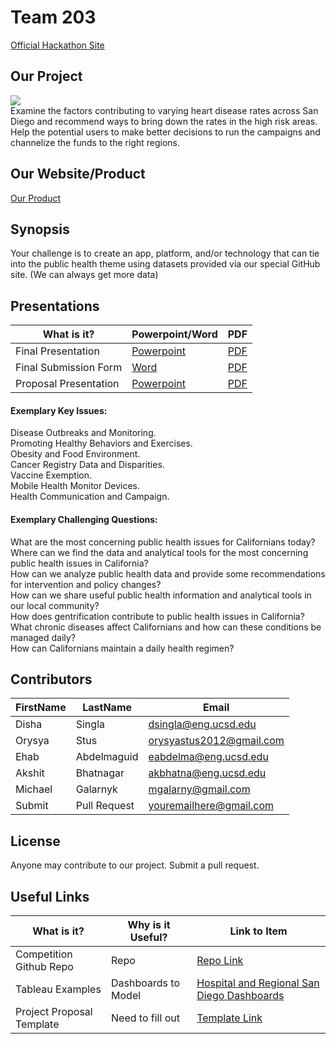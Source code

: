 # Team 203
[Official Hackathon Site](http://bigdataforsandiego.github.io/ "Official Site") <br />

## Our Project 
![](https://github.com/BigDataForSanDiego/2017-Team-203/blob/master/Images/coronyHeartDiseaseRate.png)
<br />
Examine the factors contributing to varying heart disease rates across San Diego
and recommend ways to bring down the rates in the high risk areas. Help the potential users to make better decisions to run the campaigns and channelize the funds to the right regions.

## Our Website/Product
[Our Product](https://sandiegohearts.github.io/ "San Diego Hearts")

## Synopsis
Your challenge is to create an app, platform, and/or technology that can tie into the public health theme using datasets provided via our special GitHub site. (We can always get more data)

## Presentations

What is it? | Powerpoint/Word | PDF
--- | --- | ---
Final Presentation | [Powerpoint](https://github.com/BigDataForSanDiego/2017-Team-203/blob/master/San%20Diego%20Hearts_Final.pptx "Presentation") | [PDF](https://github.com/BigDataForSanDiego/2017-Team-203/blob/master/San%20Diego%20Hearts_Final.pdf "Presentation")
Final Submission Form | [Word](https://github.com/BigDataForSanDiego/2017-Team-203/blob/master/2017%20BIG%20DATA%20HACKATHON%20PROJECT%20FORM.docx) | [PDF](https://github.com/BigDataForSanDiego/2017-Team-203/blob/master/2017%20BIG%20DATA%20HACKATHON%20PROJECT%20FORM.pdf)
Proposal Presentation | [Powerpoint](https://github.com/BigDataForSanDiego/2017-Team-203/blob/master/Proposal/ProposalSlides.pptx) | [PDF](https://github.com/BigDataForSanDiego/2017-Team-203/blob/master/Proposal/Proposal.pdf "Presentation")

#### Exemplary Key Issues:

Disease Outbreaks and Monitoring. </br>
Promoting Healthy Behaviors and Exercises. </br>
Obesity and Food Environment. </br>
Cancer Registry Data and Disparities. </br>
Vaccine Exemption. </br>
Mobile Health Monitor Devices. </br>
Health Communication and Campaign. </br>

#### Exemplary Challenging Questions:

What are the most concerning public health issues for Californians today? <br />
Where can we find the data and analytical tools for the most concerning public health issues in California? <br />
How can we analyze public health data and provide some recommendations for intervention and policy changes? <br />
How can we share useful public health information and analytical tools in our local community? <br />
How does gentrification contribute to public health issues in California? <br />
What chronic diseases affect Californians and how can these conditions be managed daily? <br />
How can Californians maintain a daily health regimen? <br />

## Contributors

FirstName | LastName | Email
--- | --- | ---
Disha  |  Singla |  <dsingla@eng.ucsd.edu>
Orysya  |  Stus | <orysyastus2012@gmail.com>
Ehab  |  Abdelmaguid | <eabdelma@eng.ucsd.edu>
Akshit  |  Bhatnagar | <akbhatna@eng.ucsd.edu>
Michael  |  Galarnyk | <mgalarny@gmail.com>
Submit  |  Pull Request | <youremailhere@gmail.com>

## License
Anyone may contribute to our project. Submit a pull request. 

## Useful Links
What is it? | Why is it Useful? | Link to Item
--- | --- | ---
Competition Github Repo | Repo |  [Repo Link](https://github.com/BigDataForSanDiego "Click to go to Repo")
Tableau Examples |  Dashboards to Model |  [Hospital and Regional San Diego Dashboards](http://public.tableau.com/profile/leo.castaneda#!/ "San Diego Dashboards.R")
Project Proposal Template | Need to fill out |  [Template Link](https://github.com/BigDataForSanDiego/2017-Team-203/blob/master/Proposal/2017%20BIG%20DATA%20HACKATHON%20PROPOSAL%20FORM.doc "Project Proposal Template")
